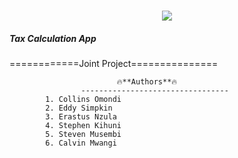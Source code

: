 
<h1 align="center">
<img src=https://natujenge.ke/assets/images/logo-wordmark.svg>
</h1>

<h5>Tax Calculation App</h5>

============Joint Project===============

                            🔥**Authors**🔥
                    ---------------------------------
            1. Collins Omondi
            2. Eddy Simpkin
            3. Erastus Nzula
            4. Stephen Kihuni
            5. Steven Musembi
            6. Calvin Mwangi